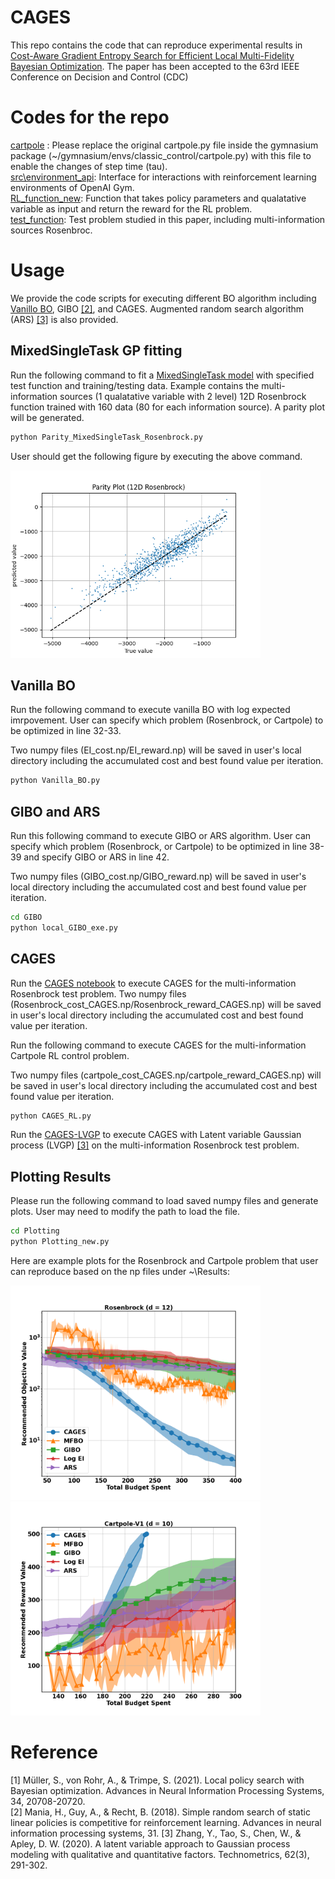 # CAGES
This repo contains the code that can reproduce experimental results in [Cost-Aware Gradient Entropy Search for Efficient Local
Multi-Fidelity Bayesian Optimization](https://arxiv.org/abs/2405.07760). The paper has been accepted to the 63rd IEEE Conference on Decision and Control (CDC)

# Codes for the repo
[cartpole](https://github.com/PaulsonLab/CAGES/blob/1c9525c7246ac3c7511f79fa02d784f689c59aed/cartpole.py) : Please replace the original cartpole.py file inside the gymnasium package (~/gymnasium/envs/classic_control/cartpole.py) with this file to enable the changes of step time (tau).\
[src\environment_api](https://github.com/PaulsonLab/CAGES/blob/48ca4862a56500a48b9537c3e8df5c0817c4a78e/src/environment_api.py): Interface for interactions with reinforcement learning environments of OpenAI Gym.\
[RL_function_new](https://github.com/PaulsonLab/CAGES/blob/bbfa02101bb79ea3856949ae180d809493f021bd/RL_function_new.py): Function that takes policy parameters and qualatative variable as input and return the reward for the RL problem.\
[test_function](https://github.com/PaulsonLab/CAGES/blob/96d4cb9009895b2f90c90823bb91f333cebe4880/test_function.py): Test problem studied in this paper, including multi-information sources Rosenbroc.

# Usage
We provide the code scripts for executing different BO algorithm including [Vanillo BO](https://botorch.org/), GIBO [[2]](https://proceedings.neurips.cc/paper_files/paper/2021/hash/ad0f7a25211abc3889cb0f420c85e671-Abstract.html), and CAGES. Augmented random search algorithm (ARS) [[3]](https://proceedings.neurips.cc/paper/2018/hash/7634ea65a4e6d9041cfd3f7de18e334a-Abstract.html) is also provided.

MixedSingleTask GP fitting
------------------------------
Run the following command to fit a [MixedSingleTask model](https://botorch.org/api/models.html#botorch.models.gp_regression_mixed.MixedSingleTaskGP) with specified test function and training/testing data. Example contains the multi-information sources (1 qualatative variable with 2 level) 12D Rosenbrock function trained with 160 data (80 for each information source).
A parity plot will be generated. 
```sh
python Parity_MixedSingleTask_Rosenbrock.py
```

User should get the following figure by executing the above command.

<img src='figure/Rosenbrock_parity_new.png' width='400'>

Vanilla BO
------------------------------
Run the following command to execute vanilla BO with log expected imrpovement. User can specify which problem (Rosenbrock, or Cartpole) to be optimized in line 32-33.

Two numpy files (EI_cost.np/EI_reward.np) will be saved in user's local directory including the accumulated cost and best found value per iteration.
```sh
python Vanilla_BO.py
```

GIBO and ARS
------------------------------
Run this following command to execute GIBO or ARS algorithm. User can specify which problem (Rosenbrock, or Cartpole) to be optimized in line 38-39 and specify GIBO or ARS in line 42.

Two numpy files (GIBO_cost.np/GIBO_reward.np) will be saved in user's local directory including the accumulated cost and best found value per iteration.
```sh
cd GIBO
python local_GIBO_exe.py
```

CAGES
------------------------------
Run the [CAGES notebook](https://github.com/PaulsonLab/CAGES/blob/4396e59adf03e73a65d818450006b9b7b4957aa4/CAGES.ipynb) to execute CAGES for the multi-information Rosenbrock test problem.
Two numpy files (Rosenbrock_cost_CAGES.np/Rosenbrock_reward_CAGES.np) will be saved in user's local directory including the accumulated cost and best found value per iteration.

Run the following command to execute CAGES for the multi-information Cartpole RL control problem.

Two numpy files (cartpole_cost_CAGES.np/cartpole_reward_CAGES.np) will be saved in user's local directory including the accumulated cost and best found value per iteration.

```sh
python CAGES_RL.py
```

Run the [CAGES-LVGP](https://github.com/PaulsonLab/CAGES/blob/b0345b2c1ba098f3d618fb333706ceaf918e45b4/CAGES-LVGP/CAGES_Rosenbrock.py) to execute CAGES with Latent variable Gaussian process (LVGP) [[3]](https://www.tandfonline.com/doi/full/10.1080/00401706.2019.1638834) on the multi-information Rosenbrock test problem.

Plotting Results
------------------------------
Please run the following command to load saved numpy files and generate plots. User may need to modify the path to load the file.
```sh
cd Plotting
python Plotting_new.py
```
Here are example plots for the Rosenbrock and Cartpole problem that user can reproduce based on the np files under ~\Results:

<img src='figure/Rosenbrock_regret.png' width='400'>
<img src='figure/Cartpole_regret.png' width='400'>

# Reference
[1] Müller, S., von Rohr, A., & Trimpe, S. (2021). Local policy search with Bayesian optimization. Advances in Neural Information Processing Systems, 34, 20708-20720.\
[2] Mania, H., Guy, A., & Recht, B. (2018). Simple random search of static linear policies is competitive for reinforcement learning. Advances in neural information processing systems, 31.
[3] Zhang, Y., Tao, S., Chen, W., & Apley, D. W. (2020). A latent variable approach to Gaussian process modeling with qualitative and quantitative factors. Technometrics, 62(3), 291-302.
